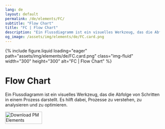 ```yaml
---
lang: de
layout: default
permalink: /de/elements/FC/
subtitle: "Flow Chart"
title: "FC | Flow Chart"
description: "Ein Flussdiagramm ist ein visuelles Werkzeug, das die Abfolge von Schritten in einem Prozess darstellt. Es hilft dabei, Prozesse zu verstehen, zu analysieren und zu optimieren."
og_image: /assets/img/elements/de/FC.card.png
---
```


{% include figure.liquid loading="eager" path="assets/img/elements/de/FC.card.png" class="img-fluid" width="300" height="300" alt="FC | Flow Chart" %}

# Flow Chart

Ein Flussdiagramm ist ein visuelles Werkzeug, das die Abfolge von Schritten in einem Prozess darstellt. Es hilft dabei, Prozesse zu verstehen, zu analysieren und zu optimieren.

<a href="https://apps.apple.com/app/apple-store/id6738084498?pt=127441684&ct=website&mt=8">
  <img src="{{ "assets/img/en/appstore.png" | relative_url }}" width="120" height="40" alt="Download PM Elements">
</a>
